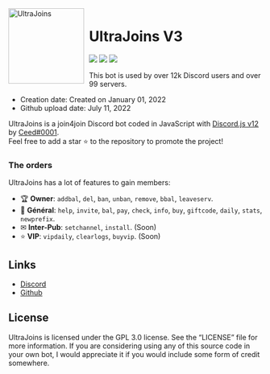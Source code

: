 <img width="150" height="150" align="left" style="float: left; margin: 0 10px 0 0;" alt="UltraJoins" src="https://cdn.discordapp.com/avatars/993439727409692693/756b13317a19532f9c3ceb8772c229e3.png?width=115&height=115">  

# UltraJoins V3

[![](https://img.shields.io/discord/982712971782406244.svg?logo=discord&colorB=7289DA)](https://discord.gg/S92bvtRwSE)
[![](https://img.shields.io/badge/discord.js-v13.0.0--dev-blue.svg?logo=npm)](https://github.com/discordjs)
[![](https://img.shields.io/badge/paypal-donate-blue.svg)](https://www.paypal.me/niondiscord)

This bot is used by over 12k Discord users and over 99 servers.

* Creation date: Created on January 01, 2022
* Github upload date: July 11, 2022

UltraJoins is a join4join Discord bot coded in JavaScript with [Discord.js v12](https://discord.js.org) by [Ceed#0001](https://github.com/ceedledev).  
Feel free to add a star ⭐ to the repository to promote the project!

### The orders

UltraJoins has a lot of features to gain members:

*   🏆 **Owner**: `addbal`, `del`, `ban`, `unban`, `remove`, `bbal`, `leaveserv`. 
*   💎 **Général**: `help`, `invite`, `bal`, `pay`, `check`, `info`, `buy`, `giftcode`, `daily`, `stats`, `newprefix`.
*   ✉ **Inter-Pub**: `setchannel`, `install`. (Soon)
*   ⭐ **VIP**: `vipdaily`, `clearlogs`, `buyvip`. (Soon)

## Links

*   [Discord](https://discord.gg/S92bvtRwSE)
*   [Github](https://github.com/UltraJoins/UltraJoins)

## License

UltraJoins is licensed under the GPL 3.0 license. See the “LICENSE” file for more information. If you are considering using any of this source code in your own bot, I would appreciate it if you would include some form of credit somewhere.
